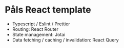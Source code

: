 # Påls React template

* Typescript / Eslint / Prettier
* Routing: React Router
* State management: Jotai
* Data fetching / caching / invalidation: React Query